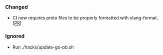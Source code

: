 ### Changed
- CI now requires proto files to be properly formatted with clang-format. [[PR](https://github.com/prysmaticlabs/prysm/pull/14831)]

### Ignored
- Run ./hacks/update-go-pb.sh

